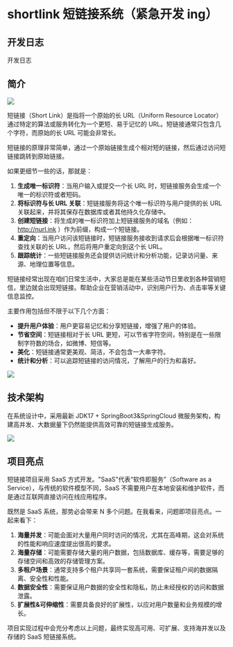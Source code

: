 # shortlink 短链接系统（紧急开发 ing）
## 开发日志
<a src="https://www.yuque.com/g/zeovo-10k9s/qpp9fm/qy78m3d2g29x3ym8/collaborator/join?token=D3ukY6ANRl1smbJM&source=doc_collaborator# 《短链接后台管理系统开发日志》">开发日志</a>
## 简介

![](https://images-machen.oss-cn-beijing.aliyuncs.com/image-20231115133642504.png)

短链接（Short Link）是指将一个原始的长 URL（Uniform Resource Locator）通过特定的算法或服务转化为一个更短、易于记忆的
URL。短链接通常只包含几个字符，而原始的长 URL 可能会非常长。

短链接的原理非常简单，通过一个原始链接生成个相对短的链接，然后通过访问短链接跳转到原始链接。

如果更细节一些的话，那就是：

1. **生成唯一标识符**：当用户输入或提交一个长 URL 时，短链接服务会生成一个唯一的标识符或者短码。
2. **将标识符与长 URL 关联**：短链接服务将这个唯一标识符与用户提供的长 URL 关联起来，并将其保存在数据库或者其他持久化存储中。
3. **创建短链接**：将生成的唯一标识符加上短链接服务的域名（例如：http://nurl.ink ）作为前缀，构成一个短链接。
4. **重定向**：当用户访问该短链接时，短链接服务接收到请求后会根据唯一标识符查找关联的长 URL，然后将用户重定向到这个长 URL。
5. **跟踪统计**：一些短链接服务还会提供访问统计和分析功能，记录访问量、来源、地理位置等信息。

短链接经常出现在咱们日常生活中，大家总是能在某些活动节日里收到各种营销短信，里边就会出现短链接。帮助企业在营销活动中，识别用户行为、点击率等关键信息监控。

主要作用包括但不限于以下几个方面：

- **提升用户体验**：用户更容易记忆和分享短链接，增强了用户的体验。
- **节省空间**：短链接相对于长 URL 更短，可以节省字符空间，特别是在一些限制字符数的场合，如微博、短信等。
- **美化**：短链接通常更美观、简洁，不会包含一大串字符。
- **统计和分析**：可以追踪短链接的访问情况，了解用户的行为和喜好。

![](https://images-machen.oss-cn-beijing.aliyuncs.com/IMG_9858-new.jpg)

## 技术架构

在系统设计中，采用最新 JDK17 + SpringBoot3&SpringCloud 微服务架构，构建高并发、大数据量下仍然能提供高效可靠的短链接生成服务。

![](https://images-machen.oss-cn-beijing.aliyuncs.com/image-20231026132606180.png)

## 项目亮点
短链接项目采用 SaaS 方式开发。"SaaS"代表“软件即服务”（Software as a Service），与传统的软件模型不同，SaaS
不需要用户在本地安装和维护软件，而是通过互联网直接访问在线应用程序。

既然是 SaaS 系统，那势必会带来 N 多个问题。在我看来，问题即项目亮点。一起来看下：

1. **海量并发**：可能会面对大量用户同时访问的情况，尤其在高峰期，这会对系统的性能和响应速度提出很高的要求。
2. **海量存储**：可能需要存储大量的用户数据，包括数据库、缓存等，需要足够的存储空间和高效的存储管理方案。
3. **多租户场景**：通常支持多个租户共享同一套系统，需要保证租户间的数据隔离、安全性和性能。
4. **数据安全性**：需要保证用户数据的安全性和隐私，防止未经授权的访问和数据泄露。
5. **扩展性&可伸缩性**：需要具备良好的扩展性，以应对用户数量和业务规模的增长。

项目实现过程中会充分考虑以上问题，最终实现高可用、可扩展、支持海并发以及存储的 SaaS 短链接系统。
